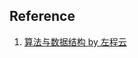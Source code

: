 ## Reference

1. [算法与数据结构 by 左程云](https://www.bilibili.com/video/BV13g41157hK/?vd_source=530bd781c161677ad01ab37183effa2c)